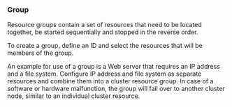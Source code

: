 ### Group

Resource groups contain a set of resources that need to be located
together, be started sequentially and stopped in the reverse order.

To create a group, define an ID and select the resources that will be
members of the group.

An example for use of a group is a Web server that requires an IP
address and a file system. Configure IP address and file system as
separate resources and combine them into a cluster resource group. In
case of a software or hardware malfunction, the group will fail over
to another cluster node, similar to an individual cluster resource.
